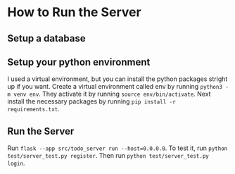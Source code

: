 # How to Run the Server

## Setup a database


## Setup your python environment
I used a virtual environment, but you can install the python packages stright up if you want. Create a virtual environment called env by running `python3 -m venv env`. They activate it by running `source env/bin/activate`. Next install the necessary packages by running `pip install -r requirements.txt`.

## Run the Server
Run `flask --app src/todo_server run --host=0.0.0.0`. To test it, run `python test/server_test.py register`. Then run `python test/server_test.py login`.
